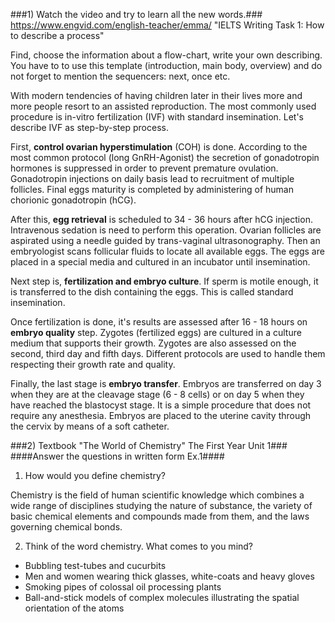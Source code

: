 ###1) Watch the video and try to learn all the new words.###
https://www.engvid.com/english-teacher/emma/  "IELTS Writing Task 1: How to describe a process"

Find, choose the  information about a flow-chart, write your own describing. You have to to use this template
(introduction, main body, overview) and do not forget to mention the sequencers: next, once etc.

With modern tendencies of having children later in their lives more and more people resort to an assisted reproduction. The most commonly used procedure is in-vitro fertilization (IVF) with standard insemination. Let's describe IVF as step-by-step process.

First, **control ovarian hyperstimulation** (COH) is done. According to the most common protocol (long GnRH-Agonist) the secretion of gonadotropin hormones is suppressed in order to prevent premature ovulation. Gonadotropin injections on daily basis lead to recruitment of multiple follicles. Final eggs maturity is completed by administering of human chorionic gonadotropin (hCG).

After this, **egg retrieval** is scheduled to 34 - 36 hours after hCG injection. Intravenous sedation is need to perform this operation. Ovarian follicles are aspirated using a needle guided by trans-vaginal ultrasonography. Then an embryologist scans follicular fluids to locate all available eggs. The eggs are placed in a special media and cultured in an incubator until insemination.

Next step is, **fertilization and embryo culture**. If sperm is motile enough, it is transferred to the dish containing the eggs. This is called standard insemination.

Once fertilization is done, it's results are assessed after 16 - 18 hours on **embryo quality** step. Zygotes (fertilized eggs) are cultured in a culture medium that supports their growth. Zygotes are also assessed on the second, third day and fifth days. Different protocols are used to handle them respecting their growth rate and quality.

Finally, the last stage is **embryo transfer**. Embryos are transferred on day 3 when they are at the cleavage stage (6 - 8 cells) or on day 5 when they have reached the blastocyst stage. It is a simple procedure that does not require any anesthesia. Embryos are placed to the uterine cavity through the cervix by means of a soft catheter.


###2) Textbook "The World of Chemistry" The First Year Unit 1###
####Answer the questions  in written  form Ex.1####

1. How would you define chemistry?

Chemistry is the field of human scientific knowledge which combines a wide range of disciplines studying the nature of substance, the variety of basic chemical elements and compounds made from them, and the laws governing chemical bonds.

2. Think of the word chemistry. What comes to you mind?

- Bubbling test-tubes and cucurbits
- Men and women wearing thick glasses, white-coats and heavy gloves
- Smoking pipes of colossal oil processing plants
- Ball-and-stick models of complex molecules illustrating the spatial orientation of the atoms






